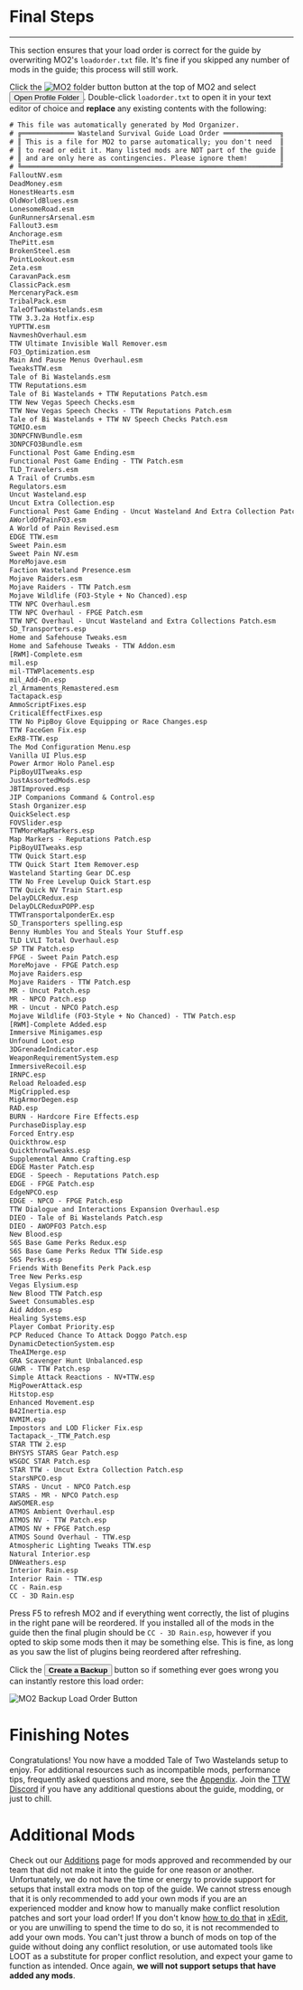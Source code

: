 ﻿# Final Steps 

---

This section ensures that your load order is correct for the guide by overwriting
MO2's `loadorder.txt` file. It's fine if you skipped any number of mods in the guide;
this process will still work.

Click the ![MO2 folder button](../static/img/mo2_folders.webp) button at the top of MO2 and select <button>Open Profile Folder</button>. Double-click `loadorder.txt` to open it in your text editor of choice and **replace** any existing contents with the following:

```txt title="C:\Users<YOUR USERNAME>\AppData\Local\ModOrganizer\TTW\profiles\Default\loadorder.txt"
# This file was automatically generated by Mod Organizer.
# ╔═════════════ Wasteland Survival Guide Load Order ══════════════╗
# ║ This is a file for MO2 to parse automatically; you don't need  ║
# ║ to read or edit it. Many listed mods are NOT part of the guide ║
# ║ and are only here as contingencies. Please ignore them!        ║
# ╚════════════════════════════════════════════════════════════════╝
FalloutNV.esm
DeadMoney.esm
HonestHearts.esm
OldWorldBlues.esm
LonesomeRoad.esm
GunRunnersArsenal.esm
Fallout3.esm
Anchorage.esm
ThePitt.esm
BrokenSteel.esm
PointLookout.esm
Zeta.esm
CaravanPack.esm
ClassicPack.esm
MercenaryPack.esm
TribalPack.esm
TaleOfTwoWastelands.esm
TTW 3.3.2a Hotfix.esp
YUPTTW.esm
NavmeshOverhaul.esm
TTW Ultimate Invisible Wall Remover.esm
FO3_Optimization.esm
Main And Pause Menus Overhaul.esm
TweaksTTW.esm
Tale of Bi Wastelands.esm
TTW Reputations.esm
Tale of Bi Wastelands + TTW Reputations Patch.esm
TTW New Vegas Speech Checks.esm
TTW New Vegas Speech Checks - TTW Reputations Patch.esm
Tale of Bi Wastelands + TTW NV Speech Checks Patch.esm
TGMIO.esm
3DNPCFNVBundle.esm
3DNPCFO3Bundle.esm
Functional Post Game Ending.esm
Functional Post Game Ending - TTW Patch.esm
TLD_Travelers.esm
A Trail of Crumbs.esm
Regulators.esm
Uncut Wasteland.esp
Uncut Extra Collection.esp
Functional Post Game Ending - Uncut Wasteland And Extra Collection Patch.esm
AWorldOfPainFO3.esm
A World of Pain Revised.esm
EDGE TTW.esm
Sweet Pain.esm
Sweet Pain NV.esm
MoreMojave.esm
Faction Wasteland Presence.esm
Mojave Raiders.esm
Mojave Raiders - TTW Patch.esm
Mojave Wildlife (FO3-Style + No Chanced).esp
TTW NPC Overhaul.esm
TTW NPC Overhaul - FPGE Patch.esm
TTW NPC Overhaul - Uncut Wasteland and Extra Collections Patch.esm
SD_Transporters.esp
Home and Safehouse Tweaks.esm
Home and Safehouse Tweaks - TTW Addon.esm
[RWM]-Complete.esm
mil.esp
mil-TTWPlacements.esp
mil_Add-On.esp
zl_Armaments_Remastered.esm
Tactapack.esp
AmmoScriptFixes.esp
CriticalEffectFixes.esp
TTW No PipBoy Glove Equipping or Race Changes.esp
TTW FaceGen Fix.esp
ExRB-TTW.esp
The Mod Configuration Menu.esp
Vanilla UI Plus.esp
Power Armor Holo Panel.esp
PipBoyUITweaks.esp
JustAssortedMods.esp
JBTImproved.esp
JIP Companions Command & Control.esp
Stash Organizer.esp
QuickSelect.esp
FOVSlider.esp
TTWMoreMapMarkers.esp
Map Markers - Reputations Patch.esp
PipBoyUITweaks.esp
TTW Quick Start.esp
TTW Quick Start Item Remover.esp
Wasteland Starting Gear DC.esp
TTW No Free Levelup Quick Start.esp
TTW Quick NV Train Start.esp
DelayDLCRedux.esp
DelayDLCReduxPOPP.esp
TTWTransportalponderEx.esp
SD_Transporters spelling.esp
Benny Humbles You and Steals Your Stuff.esp
TLD LVLI Total Overhaul.esp
SP TTW Patch.esp
FPGE - Sweet Pain Patch.esp
MoreMojave - FPGE Patch.esp
Mojave Raiders.esp
Mojave Raiders - TTW Patch.esp
MR - Uncut Patch.esp
MR - NPCO Patch.esp
MR - Uncut - NPCO Patch.esp
Mojave Wildlife (FO3-Style + No Chanced) - TTW Patch.esp
[RWM]-Complete Added.esp
Immersive Minigames.esp
Unfound Loot.esp
3DGrenadeIndicator.esp
WeaponRequirementSystem.esp
ImmersiveRecoil.esp
IRNPC.esp
Reload Reloaded.esp
MigCrippled.esp
MigArmorDegen.esp
RAD.esp
BURN - Hardcore Fire Effects.esp
PurchaseDisplay.esp
Forced Entry.esp
Quickthrow.esp
QuickthrowTweaks.esp
Supplemental Ammo Crafting.esp
EDGE Master Patch.esp
EDGE - Speech - Reputations Patch.esp
EDGE - FPGE Patch.esp
EdgeNPCO.esp
EDGE - NPCO - FPGE Patch.esp
TTW Dialogue and Interactions Expansion Overhaul.esp
DIEO - Tale of Bi Wastelands Patch.esp
DIEO - AWOPFO3 Patch.esp
New Blood.esp
S6S Base Game Perks Redux.esp
S6S Base Game Perks Redux TTW Side.esp
S6S Perks.esp
Friends With Benefits Perk Pack.esp
Tree New Perks.esp
Vegas Elysium.esp
New Blood TTW Patch.esp
Sweet Consumables.esp
Aid Addon.esp
Healing Systems.esp
Player Combat Priority.esp
PCP Reduced Chance To Attack Doggo Patch.esp
DynamicDetectionSystem.esp
TheAIMerge.esp
GRA Scavenger Hunt Unbalanced.esp
GUWR - TTW Patch.esp
Simple Attack Reactions - NV+TTW.esp
MigPowerAttack.esp
Hitstop.esp
Enhanced Movement.esp
B42Inertia.esp
NVMIM.esp
Impostors and LOD Flicker Fix.esp
Tactapack_-_TTW_Patch.esp
STAR TTW 2.esp
BHYSYS STARS Gear Patch.esp
WSGDC STAR Patch.esp
STAR TTW - Uncut Extra Collection Patch.esp
StarsNPCO.esp
STARS - Uncut - NPCO Patch.esp
STARS - MR - NPCO Patch.esp
AWSOMER.esp
ATMOS Ambient Overhaul.esp
ATMOS NV - TTW Patch.esp
ATMOS NV + FPGE Patch.esp
ATMOS Sound Overhaul - TTW.esp
Atmospheric Lighting Tweaks TTW.esp
Natural Interior.esp
DNWeathers.esp
Interior Rain.esp
Interior Rain - TTW.esp
CC - Rain.esp
CC - 3D Rain.esp
```

Press F5 to refresh MO2 and if everything went correctly, the list of plugins in the right pane will be reordered. If you installed all of the mods in the guide then the final plugin should be `CC - 3D Rain.esp`, however if you opted to skip some mods then it may be something else. This is fine, as long as you saw the list of plugins being reordered after refreshing.

Click the <button>**Create a Backup**</button> button so if something ever goes wrong you can instantly restore this load order:

![MO2 Backup Load Order Button](../static/img/backup.webp)

# Finishing Notes

Congratulations! You now have a modded Tale of Two Wastelands setup to enjoy. For additional resources such as incompatible mods, performance tips, frequently asked questions and more, see the [Appendix](appendix). Join the [TTW Discord](https://discord.gg/taleoftwowastelands) if you have any additional questions about the guide, modding, or just to chill.

# Additional Mods

Check out our [Additions](https://wastelandsurvivalguide.com/docs/additions) page for mods approved and recommended by our team that did not make it into the guide for one reason or another. Unfortunately, we do not have the time or energy to provide support for setups that install extra mods on top of the guide. We cannot stress enough that it is only recommended to add your own mods if you are an experienced modder and know how to manually make conflict resolution patches and sort your load order! If you don't know [how to do that](https://moddinglinked.com/themethod.html) in [xEdit](https://moddinglinked.com/xedit.html), or you are unwilling to spend the time to do so, it is not recommended to add your own mods. You can't just throw a bunch of mods on top of the guide without doing any conflict resolution, or use automated tools like LOOT as a substitute for proper conflict resolution, and expect your game to function as intended. Once again, **we will not support setups that have added any mods**.
